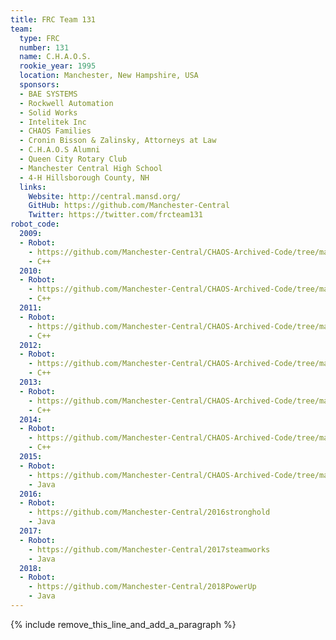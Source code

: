 ```yaml
---
title: FRC Team 131
team:
  type: FRC
  number: 131
  name: C.H.A.O.S.
  rookie_year: 1995
  location: Manchester, New Hampshire, USA
  sponsors:
  - BAE SYSTEMS
  - Rockwell Automation
  - Solid Works
  - Intelitek Inc
  - CHAOS Families
  - Cronin Bisson & Zalinsky, Attorneys at Law
  - C.H.A.O.S Alumni
  - Queen City Rotary Club
  - Manchester Central High School
  - 4-H Hillsborough County, NH
  links:
    Website: http://central.mansd.org/
    GitHub: https://github.com/Manchester-Central
    Twitter: https://twitter.com/frcteam131
robot_code:
  2009:
  - Robot:
    - https://github.com/Manchester-Central/CHAOS-Archived-Code/tree/master/2009-Lunacy
    - C++
  2010:
  - Robot:
    - https://github.com/Manchester-Central/CHAOS-Archived-Code/tree/master/2010-Breakaway
    - C++
  2011:
  - Robot:
    - https://github.com/Manchester-Central/CHAOS-Archived-Code/tree/master/2011-Logomotion
    - C++
  2012:
  - Robot:
    - https://github.com/Manchester-Central/CHAOS-Archived-Code/tree/master/2012-ReboundRumble/2012ReboundCHAOS
    - C++
  2013:
  - Robot:
    - https://github.com/Manchester-Central/CHAOS-Archived-Code/tree/master/2013-UltimateAscent/2013CHAOSRobot
    - C++
  2014:
  - Robot:
    - https://github.com/Manchester-Central/CHAOS-Archived-Code/tree/master/2014-AerialAssist/workspace2014%20-%20Copy%2011-2-2014
    - C++
  2015:
  - Robot:
    - https://github.com/Manchester-Central/CHAOS-Archived-Code/tree/master/2015-RecycleRush
    - Java
  2016:
  - Robot:
    - https://github.com/Manchester-Central/2016stronghold
    - Java
  2017:
  - Robot:
    - https://github.com/Manchester-Central/2017steamworks
    - Java
  2018:
  - Robot:
    - https://github.com/Manchester-Central/2018PowerUp
    - Java
---
```


{% include remove_this_line_and_add_a_paragraph %}